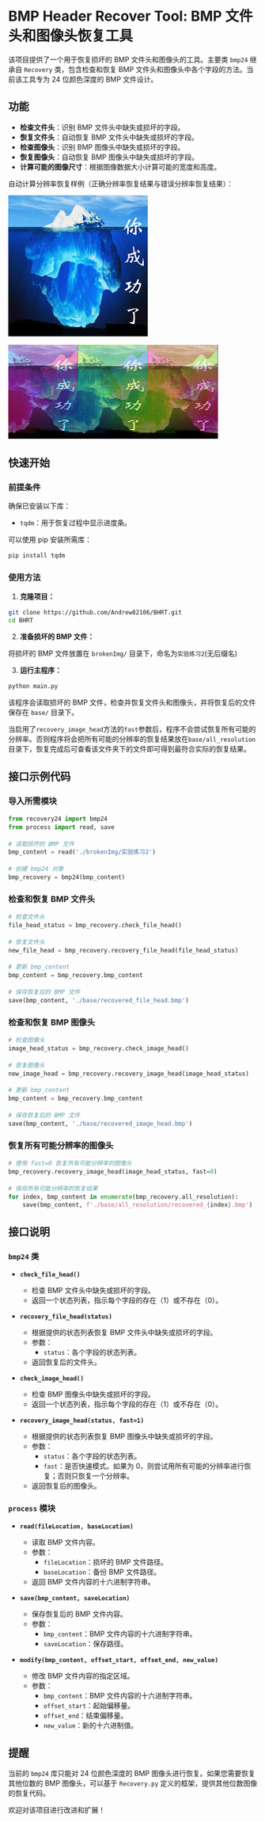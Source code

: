 # BMP Header Recover Tool: BMP 文件头和图像头恢复工具

该项目提供了一个用于恢复损坏的 BMP 文件头和图像头的工具。主要类 `bmp24` 继承自 `Recovery` 类，包含检查和恢复 BMP 文件头和图像头中各个字段的方法。当前该工具专为 24 位颜色深度的 BMP 文件设计。

## 功能

- **检查文件头**：识别 BMP 文件头中缺失或损坏的字段。
- **恢复文件头**：自动恢复 BMP 文件头中缺失或损坏的字段。
- **检查图像头**：识别 BMP 图像头中缺失或损坏的字段。
- **恢复图像头**：自动恢复 BMP 图像头中缺失或损坏的字段。
- **计算可能的图像尺寸**：根据图像数据大小计算可能的宽度和高度。
  
自动计算分辨率恢复样例（正确分辨率恢复结果与错误分辨率恢复结果）：

![恢复示例](./base/all_resolution/recovery_0.bmp)

![恢复示例](./base/all_resolution/recovery_11.bmp)

## 快速开始

### 前提条件

确保已安装以下库：

- `tqdm`：用于恢复过程中显示进度条。

可以使用 pip 安装所需库：

```bash
pip install tqdm
```

### 使用方法

1. **克隆项目：**

```bash
git clone https://github.com/Andrew82106/BHRT.git
cd BHRT
```

2. **准备损坏的 BMP 文件：**

将损坏的 BMP 文件放置在 `brokenImg/` 目录下，命名为``实验练习2``(无后缀名)

3. **运行主程序：**

```bash
python main.py
```

该程序会读取损坏的 BMP 文件，检查并恢复文件头和图像头，并将恢复后的文件保存在 `base/` 目录下。

当启用了``recovery_image_head``方法的``fast``参数后，程序不会尝试恢复所有可能的分辨率。否则程序将会把所有可能的分辨率的恢复结果放在`base/all_resolution` 目录下，恢复完成后可查看该文件夹下的文件即可得到最符合实际的恢复结果。

## 接口示例代码

### 导入所需模块

```python
from recovery24 import bmp24
from process import read, save

# 读取损坏的 BMP 文件
bmp_content = read('./brokenImg/实验练习2')

# 创建 bmp24 对象
bmp_recovery = bmp24(bmp_content)
```

### 检查和恢复 BMP 文件头

```python
# 检查文件头
file_head_status = bmp_recovery.check_file_head()

# 恢复文件头
new_file_head = bmp_recovery.recovery_file_head(file_head_status)

# 更新 bmp_content
bmp_content = bmp_recovery.bmp_content

# 保存恢复后的 BMP 文件
save(bmp_content, './base/recovered_file_head.bmp')
```

### 检查和恢复 BMP 图像头

```python
# 检查图像头
image_head_status = bmp_recovery.check_image_head()

# 恢复图像头
new_image_head = bmp_recovery.recovery_image_head(image_head_status)

# 更新 bmp_content
bmp_content = bmp_recovery.bmp_content

# 保存恢复后的 BMP 文件
save(bmp_content, './base/recovered_image_head.bmp')
```

### 恢复所有可能分辨率的图像头

```python
# 使用 fast=0 恢复所有可能分辨率的图像头
bmp_recovery.recovery_image_head(image_head_status, fast=0)

# 保存所有可能分辨率的恢复结果
for index, bmp_content in enumerate(bmp_recovery.all_resolution):
    save(bmp_content, f'./base/all_resolution/recovered_{index}.bmp')
```

## 接口说明

### `bmp24` 类

- **`check_file_head()`**

  - 检查 BMP 文件头中缺失或损坏的字段。
  - 返回一个状态列表，指示每个字段的存在（1）或不存在（0）。
- **`recovery_file_head(status)`**

  - 根据提供的状态列表恢复 BMP 文件头中缺失或损坏的字段。
  - 参数：
    - `status`：各个字段的状态列表。
  - 返回恢复后的文件头。
- **`check_image_head()`**

  - 检查 BMP 图像头中缺失或损坏的字段。
  - 返回一个状态列表，指示每个字段的存在（1）或不存在（0）。
- **`recovery_image_head(status, fast=1)`**

  - 根据提供的状态列表恢复 BMP 图像头中缺失或损坏的字段。
  - 参数：
    - `status`：各个字段的状态列表。
    - `fast`：是否快速模式。如果为 0，则尝试用所有可能的分辨率进行恢复；否则只恢复一个分辨率。
  - 返回恢复后的图像头。

### `process` 模块

- **`read(fileLocation, baseLocation)`**

  - 读取 BMP 文件内容。
  - 参数：
    - `fileLocation`：损坏的 BMP 文件路径。
    - `baseLocation`：备份 BMP 文件路径。
  - 返回 BMP 文件内容的十六进制字符串。
- **`save(bmp_content, saveLocation)`**

  - 保存恢复后的 BMP 文件内容。
  - 参数：
    - `bmp_content`：BMP 文件内容的十六进制字符串。
    - `saveLocation`：保存路径。
- **`modify(bmp_content, offset_start, offset_end, new_value)`**

  - 修改 BMP 文件内容的指定区域。
  - 参数：
    - `bmp_content`：BMP 文件内容的十六进制字符串。
    - `offset_start`：起始偏移量。
    - `offset_end`：结束偏移量。
    - `new_value`：新的十六进制值。

## 提醒

当前的 `bmp24` 库只能对 24 位颜色深度的 BMP 图像头进行恢复。如果您需要恢复其他位数的 BMP 图像头，可以基于 `Recovery.py` 定义的框架，提供其他位数图像的恢复代码。

欢迎对该项目进行改进和扩展！
